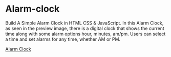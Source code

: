 # Alarm-clock
Build A Simple Alarm Clock in HTML CSS &amp; JavaScript. In this Alarm Clock, as seen in the preview image, there is a digital clock that shows the current time along with some alarm options hour, minutes, am/pm. Users can select a time and set alarms for any time, whether AM or PM.

<a href="https://akash-alarm-clock.netlify.app/">Alarm Clock</a>
